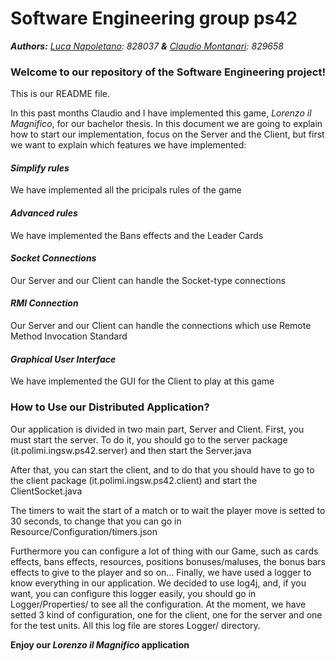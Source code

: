 # Software Engineering group ps42
_**Authors:** [Luca Napoletano](https://github.com/lnapo94): 828037 **&** [Claudio Montanari](https://github.com/claudioMontanari): 829658_

### Welcome to our repository of the Software Engineering project!

This is our README file.

In this past months Claudio and I have implemented this game, _Lorenzo il Magnifico_, for our bachelor thesis. In this document we are going to explain how to start our implementation, focus on the Server and the Client, but first we want to explain which features we have implemented:

#### _Simplify rules_
We have implemented all the pricipals rules of the game

#### _Advanced rules_
We have implemented the Bans effects and the Leader Cards

#### _Socket Connections_
Our Server and our Client can handle the Socket-type connections
#### _RMI Connection_
Our Server and our Client can handle the connections which use Remote Method Invocation Standard
#### _Graphical User Interface_
We have implemented the GUI for the Client to play at this game

### How to Use our Distributed Application?
Our application is divided in two main part, Server and Client. First, you must start the server. To do it, you should go to the server package (it.polimi.ingsw.ps42.server) and then start the Server.java

After that, you can start the client, and to do that you should have to go to the client package (it.polimi.ingsw.ps42.client) and start the ClientSocket.java

The timers to wait the start of a match or to wait the player move is setted to 30 seconds, to change that you can go in Resource/Configuration/timers.json

Furthermore you can configure a lot of thing with our Game, such as cards effects, bans effects, resources, positions bonuses/maluses, the bonus bars effects to give to the player and so on...
Finally, we have used a logger to know everything in our application. We decided to use log4j, and, if you want, you can configure this logger easily, you should go in Logger/Properties/ to see all the configuration. At the moment, we have setted 3 kind of configuration, one for the client, one for the server and one for the test units. All this log file are stores Logger/ directory.

**Enjoy our _Lorenzo il Magnifico_ application**
